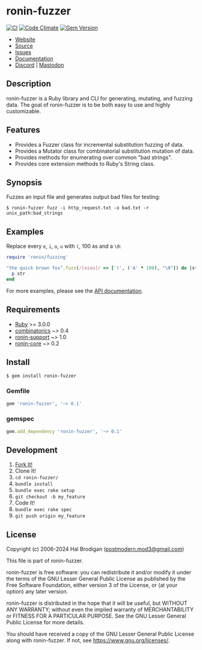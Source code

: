 # ronin-fuzzer

[![CI](https://github.com/ronin-rb/ronin-fuzzer/actions/workflows/ruby.yml/badge.svg)](https://github.com/ronin-rb/ronin-fuzzer/actions/workflows/ruby.yml)
[![Code Climate](https://codeclimate.com/github/ronin-rb/ronin-fuzzer.svg)](https://codeclimate.com/github/ronin-rb/ronin-fuzzer)
[![Gem Version](https://badge.fury.io/rb/ronin-fuzzer.svg)](https://badge.fury.io/rb/ronin-fuzzer)

* [Website](https://ronin-rb.dev/)
* [Source](https://github.com/ronin-rb/ronin-fuzzer)
* [Issues](https://github.com/ronin-rb/ronin-fuzzer/issues)
* [Documentation](https://ronin-rb.dev/docs/ronin-fuzzer/frames)
* [Discord](https://discord.gg/6WAb3PsVX9) |
  [Mastodon](https://infosec.exchange/@ronin_rb)

## Description

ronin-fuzzer is a Ruby library and CLI for generating, mutating, and fuzzing
data. The goal of ronin-fuzzer is to be both easy to use and highly
customizable.

## Features

* Provides a Fuzzer class for incremental substitution fuzzing of data.
* Provides a Mutator class for combinatorial substitution mutation of data.
* Provides methods for enumerating over common "bad strings".
* Provides core extension methods to Ruby's String class.

## Synopsis

Fuzzes an input file and generates output bad files for testing:

```shell
$ ronin-fuzzer fuzz -i http_request.txt -o bad.txt -r unix_path:bad_strings
```

## Examples

Replace every `e`, `i`, `o`, `u` with `(`, 100 `A`s and a `\0`:

```ruby
require 'ronin/fuzzing'

"the quick brown fox".fuzz(/[eiou]/ => ['(', ('A' * 100), "\0"]) do |str|
  p str
end
```

For more examples, please see the [API documentation](https://ronin-rb.dev/docs/ronin-fuzzer/String.html).

## Requirements

* [Ruby] >= 3.0.0
* [combinatorics] ~> 0.4
* [ronin-support] ~> 1.0
* [ronin-core] ~> 0.2

## Install

```shell
$ gem install ronin-fuzzer
```

### Gemfile

```ruby
gem 'ronin-fuzzer', '~> 0.1'
```

### gemspec

```ruby
gem.add_dependency 'ronin-fuzzer', '~> 0.1'
```

## Development

1. [Fork It!](https://github.com/ronin-rb/ronin-fuzzer/fork)
2. Clone It!
3. `cd ronin-fuzzer/`
4. `bundle install`
5. `bundle exec rake setup`
6. `git checkout -b my_feature`
7. Code It!
8. `bundle exec rake spec`
9. `git push origin my_feature`

## License

Copyright (c) 2006-2024 Hal Brodigan (postmodern.mod3@gmail.com)

This file is part of ronin-fuzzer.

ronin-fuzzer is free software: you can redistribute it and/or modify
it under the terms of the GNU Lesser General Public License as published
by the Free Software Foundation, either version 3 of the License, or
(at your option) any later version.

ronin-fuzzer is distributed in the hope that it will be useful,
but WITHOUT ANY WARRANTY; without even the implied warranty of
MERCHANTABILITY or FITNESS FOR A PARTICULAR PURPOSE.  See the
GNU Lesser General Public License for more details.

You should have received a copy of the GNU Lesser General Public License
along with ronin-fuzzer.  If not, see <https://www.gnu.org/licenses/>.

[Ruby]: https://www.ruby-lang.org
[combinatorics]: https://github.com/postmodern/combinatorics#readme
[ronin-support]: https://github.com/ronin-rb/ronin-support#readme
[ronin-core]: https://github.com/ronin-rb/ronin-core#readme
